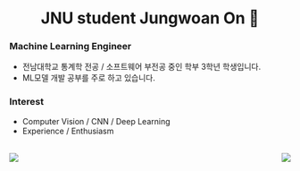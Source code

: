 <div align=center>
  <h1> JNU student Jungwoan On 👋 </h1>
</div>

### Machine Learning Engineer
- 전남대학교 통계학 전공 / 소프트웨어 부전공 중인 학부 3학년 학생입니다.
- ML모델 개발 공부를 주로 하고 있습니다.

### Interest
- Computer Vision / CNN / Deep Learning
- Experience / Enthusiasm

<br>

<a href="https://github.com/anuraghazra/github-readme-stats">
  <img align="left" src="https://github-readme-stats.vercel.app/api?username=on-jungwoan&show_icons=true&count_private=true&include_all_commits=true&hide=stars" />
</a>
<a href="https://github.com/anuraghazra/convoychat">
  <img align="right" src="https://github-readme-stats.vercel.app/api/top-langs/?username=on-jungwoan&layout=compact" />
</a>
